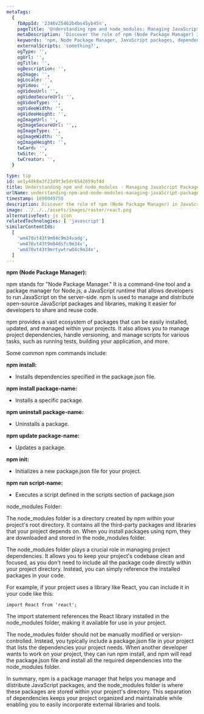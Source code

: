 ```yaml
---
metaTags:
  {
    fbAppId: '2346v25462b4bs45yb45n',
    pageTitle: 'Understanding npm and node_modules: Managing JavaScript Packages and Dependencies',
    metaDescription: 'Discover the role of npm (Node Package Manager) in JavaScript development and how it simplifies the process of managing packages and dependencies. Learn about the node_modules folder and its significance in organizing third-party libraries within your projects. Explore the power of npm for sharing, installing, and updating code across a wide range of applications.',
    keywords: 'npm, Node Package Manager, JavaScript packages, dependencies, node_modules folder, package management, third-party libraries, web development.',
    externalScripts: 'something?',
    ogType: '',
    ogUrl: '',
    ogTitle: '',
    ogDescription: '',
    ogImage: '',
    ogLocale: '',
    ogVideo: '',
    ogVideoUrl: '',
    ogVideoSecureUrl: '',
    ogVideoType: '',
    ogVideoWidth: '',
    ogVideoHeight: '',
    ogImageUrl: '',
    ogImageSecureUrl: '',,
    ogImageType: '',
    ogImageWidth: '',
    ogImageHeight: '',
    twCard: '',
    twSite: '',
    twCreator: '',
  }

type: tip
id: ae1y48k8a3f23d9t3e5dr6542659of4d
title: Understanding npm and node_modules - Managing JavaScript Packages and Dependencies
urlName: understanding-npm-and-node-modules-managing-javaScript-packages-and-dependencies
timestamp: 1690049750
description: Discover the role of npm (Node Package Manager) in JavaScript development and how it simplifies the process of managing packages and dependencies. Learn about the node_modules folder and its significance in organizing third-party libraries within your projects. Explore the power of npm for sharing, installing, and updating code across a wide range of applications.
image: ../../../assets/images/raster/react.png
alternativeText: js icon
relatedTechnologies: [ 'javascript']
similarContentIds:
  [
    'wm478vt43t9m04c9m34vadg',
    'wm478vt43t9m04dsfc9m34v',
    'wm478vt43t9mrtywtrw04c9m34v',
  ]
---
```


<b>npm (Node Package Manager):</b>

npm stands for "Node Package Manager." It is a command-line tool and a package manager for Node.js, a JavaScript runtime that allows developers to run JavaScript on the server-side. npm is used to manage and distribute open-source JavaScript packages and libraries, making it easier for developers to share and reuse code.

npm provides a vast ecosystem of packages that can be easily installed, updated, and managed within your projects. It also allows you to manage project dependencies, handle versioning, and manage scripts for various tasks, such as running tests, building your application, and more.

Some common npm commands include:

<b>npm install:</b>

- Installs dependencies specified in the package.json file.

<b>npm install package-name: </b>

- Installs a specific package.

<b>npm uninstall package-name: </b>

- Uninstalls a package.

<b>npm update package-name:</b>

- Updates a package.

<b>npm init:</b>

- Initializes a new package.json file for your project.

<b>npm run script-name:</b>

- Executes a script defined in the scripts section of package.json

node_modules Folder:

The node_modules folder is a directory created by npm within your project's root directory. It contains all the third-party packages and libraries that your project depends on. When you install packages using npm, they are downloaded and stored in the node_modules folder.

The node_modules folder plays a crucial role in managing project dependencies. It allows you to keep your project's codebase clean and focused, as you don't need to include all the package code directly within your project directory. Instead, you can simply reference the installed packages in your code.

For example, if your project uses a library like React, you can include it in your code like this:

```JSX
import React from 'react';
```

The import statement references the React library installed in the node_modules folder, making it available for use in your project.

The node_modules folder should not be manually modified or version-controlled. Instead, you typically include a package.json file in your project that lists the dependencies your project needs. When another developer wants to work on your project, they can run npm install, and npm will read the package.json file and install all the required dependencies into the node_modules folder.

In summary, npm is a package manager that helps you manage and distribute JavaScript packages, and the node_modules folder is where these packages are stored within your project's directory. This separation of dependencies keeps your project organized and maintainable while enabling you to easily incorporate external libraries and tools.
